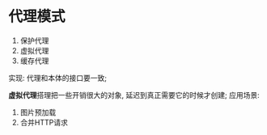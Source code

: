 # 代理模式

1. 保护代理
2. 虚拟代理
3. 缓存代理

实现: 代理和本体的接口要一致;

**虚拟代理**搭理把一些开销很大的对象, 延迟到真正需要它的时候才创建;
应用场景:
1. 图片预加载
2. 合并HTTP请求
